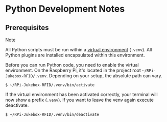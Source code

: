 # Python Development Notes

## Prerequisites

> [!NOTE]
> All Python scripts must be run within a [virtual environment](https://docs.python.org/3/library/venv.html) (`.venv`). All Python plugins are installed encapsulated within this environment.

Before you can run Python code, you need to enable the virtual environment. On the Raspberry Pi, it's located in the project root `~/RPi-Jukebox-RFID/.venv`. Depending on your setup, the absolute path can vary.

```
$ ~/RPi-Jukebox-RFID/.venv/bin/activate
```

If the virtual environment has been activated correctly, your terminal will now show a prefix (`.venv`). If you want to leave the venv again execute deactivate.

```
$ ~/RPi-Jukebox-RFID/.venv/bin/deactivate
```
